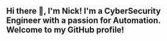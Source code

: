 ## Hi there 👋, I'm Nick! I'm a CyberSecurity Engineer with a passion for Automation. Welcome to my GitHub profile!
